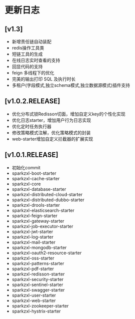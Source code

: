# 更新日志

## [v1.3]

- 新增责任链自动装配
- redis操作工具类
- 短链工具的生成
- 在线日志实时查看的支持
- 回显代码的支持
- feign 多线程下的优化
- 完美的输出打印 SQL 及执行时长
- 多租户(字段模式,独立schema模式,独立数据源模式)插件支持

## [v1.0.2.RELEASE]

- 优化分布式锁Redisson切面，增加自定义key的个性化实现
- 优化日志starter，增加用户行为日志实现
- 优化定时任务执行器
- 修改策略模式注解，优化策略模式的封装
- web-starter增加自定义拦截器的扩展实现

## [v1.0.1.RELEASE]

- 初始化commit
- sparkzxl-boot-starter
- sparkzxl-cache-starter
- sparkzxl-core
- sparkzxl-database-starter
- sparkzxl-distributed-cloud-starter
- sparkzxl-distributed-dubbo-starter
- sparkzxl-drools-starter
- sparkzxl-elasticsearch-starter
- sparkzxl-feign-starter
- sparkzxl-gateway-starter
- sparkzxl-job-executor-starter
- sparkzxl-jwt-starter
- sparkzxl-log-starter
- sparkzxl-mail-starter
- sparkzxl-mongodb-starter
- sparkzxl-oauth2-resource-starter
- sparkzxl-oss-starter
- sparkzxl-patterns-starter
- sparkzxl-pdf-starter
- sparkzxl-redisson-starter
- sparkzxl-security-starter
- sparkzxl-sentinel-starter
- sparkzxl-swagger-starter
- sparkzxl-user-starter
- sparkzxl-web-starter
- sparkzxl-zookeeper-starter
- sparkzxl-hystrix-starter
